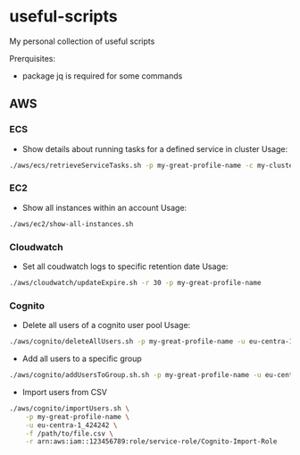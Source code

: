 # useful-scripts
My personal collection of useful scripts

Prerquisites:
- package jq is required for some commands

## AWS

### ECS
- Show details about running tasks for a defined service in cluster
Usage:
```bash
./aws/ecs/retrieveServiceTasks.sh -p my-great-profile-name -c my-cluster -s my-service          
```

### EC2
- Show all instances within an account
Usage:
```bash
./aws/ec2/show-all-instances.sh
```

### Cloudwatch
- Set all coudwatch logs to specific retention date
Usage:
```bash
./aws/cloudwatch/updateExpire.sh -r 30 -p my-great-profile-name
```

### Cognito
- Delete all users of a cognito user pool
Usage:
```bash
./aws/cognito/deleteAllUsers.sh -p my-great-profile-name -u eu-centra-1_424242
```

- Add all users to a specific group
```bash
./aws/cognito/addUsersToGroup.sh.sh -p my-great-profile-name -u eu-centra-1_424242 -g my-group
```

- Import users from CSV
```bash
./aws/cognito/importUsers.sh \
    -p my-great-profile-name \
    -u eu-centra-1_424242 \
    -f /path/to/file.csv \
    -r arn:aws:iam::123456789:role/service-role/Cognito-Import-Role
```
